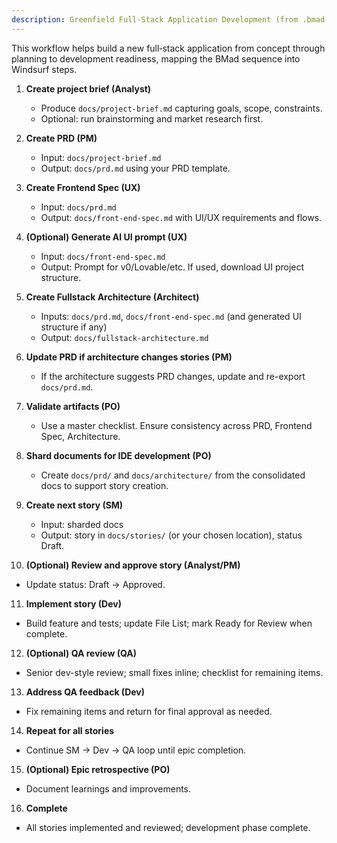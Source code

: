```yaml
---
description: Greenfield Full-Stack Application Development (from .bmad-core/workflows/greenfield-fullstack.yaml)
---
```


This workflow helps build a new full‑stack application from concept through planning to development readiness, mapping the BMad sequence into Windsurf steps.

1. __Create project brief (Analyst)__
   - Produce `docs/project-brief.md` capturing goals, scope, constraints.
   - Optional: run brainstorming and market research first.

2. __Create PRD (PM)__
   - Input: `docs/project-brief.md`
   - Output: `docs/prd.md` using your PRD template.

3. __Create Frontend Spec (UX)__
   - Input: `docs/prd.md`
   - Output: `docs/front-end-spec.md` with UI/UX requirements and flows.

4. __(Optional) Generate AI UI prompt (UX)__
   - Input: `docs/front-end-spec.md`
   - Output: Prompt for v0/Lovable/etc. If used, download UI project structure.

5. __Create Fullstack Architecture (Architect)__
   - Inputs: `docs/prd.md`, `docs/front-end-spec.md` (and generated UI structure if any)
   - Output: `docs/fullstack-architecture.md`

6. __Update PRD if architecture changes stories (PM)__
   - If the architecture suggests PRD changes, update and re-export `docs/prd.md`.

7. __Validate artifacts (PO)__
   - Use a master checklist. Ensure consistency across PRD, Frontend Spec, Architecture.

8. __Shard documents for IDE development (PO)__
   - Create `docs/prd/` and `docs/architecture/` from the consolidated docs to support story creation.

9. __Create next story (SM)__
   - Input: sharded docs
   - Output: story in `docs/stories/` (or your chosen location), status Draft.

10. __(Optional) Review and approve story (Analyst/PM)__
   - Update status: Draft → Approved.

11. __Implement story (Dev)__
   - Build feature and tests; update File List; mark Ready for Review when complete.

12. __(Optional) QA review (QA)__
   - Senior dev-style review; small fixes inline; checklist for remaining items.

13. __Address QA feedback (Dev)__
   - Fix remaining items and return for final approval as needed.

14. __Repeat for all stories__
   - Continue SM → Dev → QA loop until epic completion.

15. __(Optional) Epic retrospective (PO)__
   - Document learnings and improvements.

16. __Complete__
   - All stories implemented and reviewed; development phase complete.
